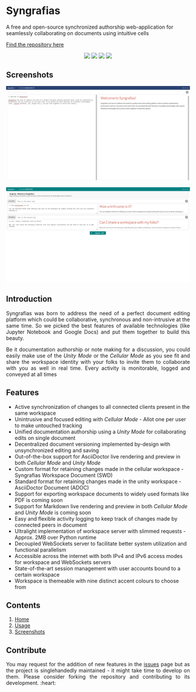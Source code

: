 # Syngrafias
A free and open-source synchronized authorship web-application for seamlessly collaborating on documents using intuitive cells

[Find the repository here](https://github.com/t0xic0der/syngrafias)

<p align="center">
    <img src="https://img.shields.io/github/issues/t0xic0der/syngrafias?style=flat-square&logo=appveyor&color=teal">
    <img src="https://img.shields.io/github/forks/t0xic0der/syngrafias?style=flat-square&logo=appveyor&color=teal">
    <img src="https://img.shields.io/github/stars/t0xic0der/syngrafias?style=flat-square&logo=appveyor&color=teal">
    <img src="https://img.shields.io/github/license/t0xic0der/syngrafias?style=flat-square&logo=appveyor&color=teal">
</p>

## Screenshots

![](pics/serv/syngf/unitmode.png)

![](pics/serv/syngf/cellmode.png)

## Introduction
<p align="justify">
    Syngrafias was born to address the need of a perfect document editing platform which could be collaborative, 
    synchronous and non-intrusive at the same time. So we picked the best features of available technologies (like 
    Jupyter Notebook and Google Docs) and put them together to build this beauty.
</p>
<p align="justify">
    Be it documentation authorship or note making for a discussion, you could easily make use of the <i>Unity Mode</i> 
    or the <i>Cellular Mode</i> as you see fit and share the workspace identity with your folks to invite them to 
    collaborate with you as well in real time. Every activity is monitorable, logged and conveyed at all times
</p>

## Features
- Active synchronization of changes to all connected clients present in the same workspace
- Unintrusive and focused editing with _Cellular Mode_ - Allot one per user to make untouched tracking
- Unified documentation authorship using a _Unity Mode_ for collaborating edits on single document
- Decentralized document versioning implemented by-design with unsynchronized editing and saving
- Out-of-the-box support for AsciiDoctor live rendering and preview in both _Cellular Mode_ and _Unity Mode_
- Custom format for retaining changes made in the cellular workspace - Syngrafias Workspace Document (SWD)
- Standard format for retaining changes made in the unity workspace - AsciiDoctor Document (ADOC)
- Support for exporting workspace documents to widely used formats like PDF is coming soon
- Support for Markdown live rendering and preview in both _Cellular Mode_ and _Unity Mode_ is coming soon
- Easy and flexible activity logging to keep track of changes made by connected peers in document
- Ultralight implementation of workspace server with slimmed requests - Approx. 2MB over Python runtime
- Decoupled WebSockets server to facilitate better system utilization and functional parallelism
- Accessible across the internet with both IPv4 and IPv6 access modes for workspace and WebSockets servers
- State-of-the-art session management with user accounts bound to a certain workspace
- Workspace is themeable with nine distinct accent colours to choose from

## Contents
1. [Home](https://github.com/t0xic0der/syngrafias/wiki/Home)
2. [Usage](https://github.com/t0xic0der/syngrafias/wiki/Usage)
3. [Screenshots](https://github.com/t0xic0der/syngrafias/wiki/Screenshots)

## Contribute
<p align="justify">
    You may request for the addition of new features in the 
    <a href="https://github.com/t0xic0der/syngrafias/issues">issues</a> page but as the project is singlehandedly 
    maintained - it might take time to develop on them. Please consider forking the repository and contributing to its 
    development. :heart:
</p>
